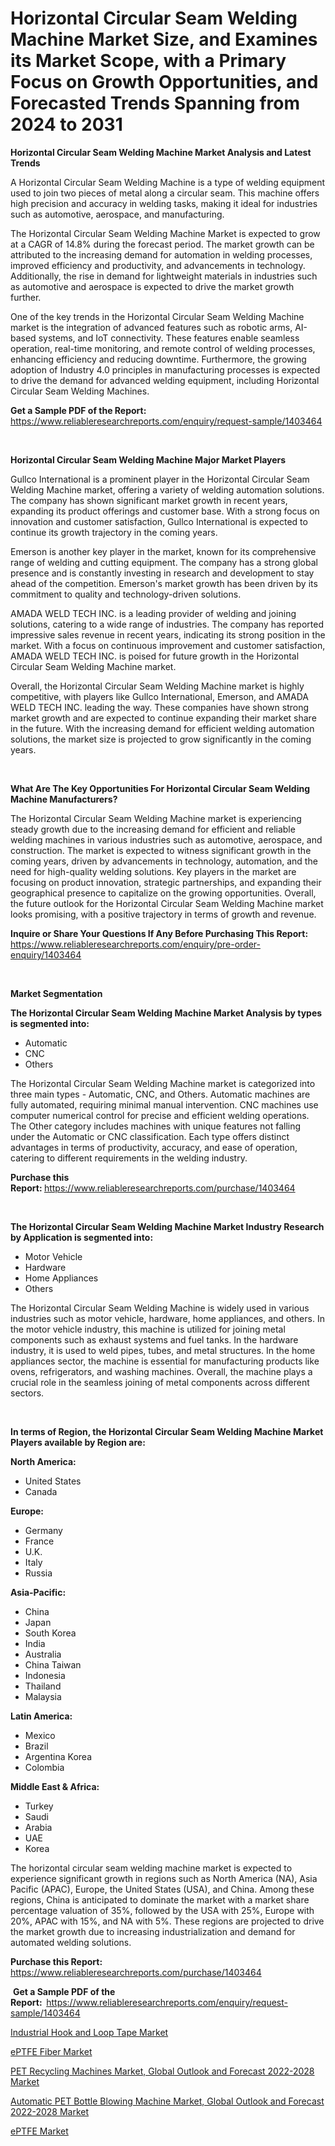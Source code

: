 <p><h1>Horizontal Circular Seam Welding Machine Market Size, and Examines its Market Scope, with a Primary Focus on Growth Opportunities, and Forecasted Trends Spanning from 2024 to 2031</h1></p><p><strong>Horizontal Circular Seam Welding Machine Market Analysis and Latest Trends</strong></p>
<p><p>A Horizontal Circular Seam Welding Machine is a type of welding equipment used to join two pieces of metal along a circular seam. This machine offers high precision and accuracy in welding tasks, making it ideal for industries such as automotive, aerospace, and manufacturing.</p><p>The Horizontal Circular Seam Welding Machine Market is expected to grow at a CAGR of 14.8% during the forecast period. The market growth can be attributed to the increasing demand for automation in welding processes, improved efficiency and productivity, and advancements in technology. Additionally, the rise in demand for lightweight materials in industries such as automotive and aerospace is expected to drive the market growth further.</p><p>One of the key trends in the Horizontal Circular Seam Welding Machine market is the integration of advanced features such as robotic arms, AI-based systems, and IoT connectivity. These features enable seamless operation, real-time monitoring, and remote control of welding processes, enhancing efficiency and reducing downtime. Furthermore, the growing adoption of Industry 4.0 principles in manufacturing processes is expected to drive the demand for advanced welding equipment, including Horizontal Circular Seam Welding Machines.</p></p>
<p><strong>Get a Sample PDF of the Report:&nbsp;</strong> <a href="https://www.reliableresearchreports.com/enquiry/request-sample/1403464">https://www.reliableresearchreports.com/enquiry/request-sample/1403464</a></p>
<p>&nbsp;</p>
<p><strong>Horizontal Circular Seam Welding Machine Major Market Players</strong></p>
<p><p>Gullco International is a prominent player in the Horizontal Circular Seam Welding Machine market, offering a variety of welding automation solutions. The company has shown significant market growth in recent years, expanding its product offerings and customer base. With a strong focus on innovation and customer satisfaction, Gullco International is expected to continue its growth trajectory in the coming years.</p><p>Emerson is another key player in the market, known for its comprehensive range of welding and cutting equipment. The company has a strong global presence and is constantly investing in research and development to stay ahead of the competition. Emerson's market growth has been driven by its commitment to quality and technology-driven solutions.</p><p>AMADA WELD TECH INC. is a leading provider of welding and joining solutions, catering to a wide range of industries. The company has reported impressive sales revenue in recent years, indicating its strong position in the market. With a focus on continuous improvement and customer satisfaction, AMADA WELD TECH INC. is poised for future growth in the Horizontal Circular Seam Welding Machine market.</p><p>Overall, the Horizontal Circular Seam Welding Machine market is highly competitive, with players like Gullco International, Emerson, and AMADA WELD TECH INC. leading the way. These companies have shown strong market growth and are expected to continue expanding their market share in the future. With the increasing demand for efficient welding automation solutions, the market size is projected to grow significantly in the coming years.</p></p>
<p>&nbsp;</p>
<p><strong>What Are The Key Opportunities For Horizontal Circular Seam Welding Machine Manufacturers?</strong></p>
<p><p>The Horizontal Circular Seam Welding Machine market is experiencing steady growth due to the increasing demand for efficient and reliable welding machines in various industries such as automotive, aerospace, and construction. The market is expected to witness significant growth in the coming years, driven by advancements in technology, automation, and the need for high-quality welding solutions. Key players in the market are focusing on product innovation, strategic partnerships, and expanding their geographical presence to capitalize on the growing opportunities. Overall, the future outlook for the Horizontal Circular Seam Welding Machine market looks promising, with a positive trajectory in terms of growth and revenue.</p></p>
<p><strong>Inquire or Share Your Questions If Any Before Purchasing This Report:</strong> <a href="https://www.reliableresearchreports.com/enquiry/pre-order-enquiry/1403464">https://www.reliableresearchreports.com/enquiry/pre-order-enquiry/1403464</a></p>
<p>&nbsp;</p>
<p><strong>Market Segmentation</strong></p>
<p><strong>The Horizontal Circular Seam Welding Machine Market Analysis by types is segmented into:</strong></p>
<p><ul><li>Automatic</li><li>CNC</li><li>Others</li></ul></p>
<p><p>The Horizontal Circular Seam Welding Machine market is categorized into three main types - Automatic, CNC, and Others. Automatic machines are fully automated, requiring minimal manual intervention. CNC machines use computer numerical control for precise and efficient welding operations. The Other category includes machines with unique features not falling under the Automatic or CNC classification. Each type offers distinct advantages in terms of productivity, accuracy, and ease of operation, catering to different requirements in the welding industry.</p></p>
<p><strong>Purchase this Report:&nbsp;</strong><a href="https://www.reliableresearchreports.com/purchase/1403464">https://www.reliableresearchreports.com/purchase/1403464</a></p>
<p>&nbsp;</p>
<p><strong>The Horizontal Circular Seam Welding Machine Market Industry Research by Application is segmented into:</strong></p>
<p><ul><li>Motor Vehicle</li><li>Hardware</li><li>Home Appliances</li><li>Others</li></ul></p>
<p><p>The Horizontal Circular Seam Welding Machine is widely used in various industries such as motor vehicle, hardware, home appliances, and others. In the motor vehicle industry, this machine is utilized for joining metal components such as exhaust systems and fuel tanks. In the hardware industry, it is used to weld pipes, tubes, and metal structures. In the home appliances sector, the machine is essential for manufacturing products like ovens, refrigerators, and washing machines. Overall, the machine plays a crucial role in the seamless joining of metal components across different sectors.</p></p>
<p>&nbsp;</p>
<p><strong>In terms of Region, the Horizontal Circular Seam Welding Machine Market Players available by Region are:</strong></p>
<p>
    <p> <strong> North America: </strong>
        <ul>
            <li>United States</li>
            <li>Canada</li>
        </ul>
        </p> 
    <p> <strong> Europe: </strong>
        <ul>
            <li>Germany</li>
            <li>France</li>
            <li>U.K.</li>
            <li>Italy</li>
            <li>Russia</li>
        </ul>
        </p> 
    <p> <strong> Asia-Pacific: </strong>
        <ul>
            <li>China</li>
            <li>Japan</li>
            <li>South Korea</li>
            <li>India</li>
            <li>Australia</li>
            <li>China Taiwan</li>
            <li>Indonesia</li>
            <li>Thailand</li>
            <li>Malaysia</li>
        </ul>
        </p> 
    <p> <strong> Latin America: </strong>
        <ul>
            <li>Mexico</li>
            <li>Brazil</li>
            <li>Argentina Korea</li>
            <li>Colombia</li>
        </ul>
        </p> 
    <p> <strong> Middle East & Africa: </strong>
        <ul>
            <li>Turkey</li>
            <li>Saudi</li>
            <li>Arabia</li>
            <li>UAE</li>
            <li>Korea</li>
        </ul>
    </p>
    </p>
<p><p>The horizontal circular seam welding machine market is expected to experience significant growth in regions such as North America (NA), Asia Pacific (APAC), Europe, the United States (USA), and China. Among these regions, China is anticipated to dominate the market with a market share percentage valuation of 35%, followed by the USA with 25%, Europe with 20%, APAC with 15%, and NA with 5%. These regions are projected to drive the market growth due to increasing industrialization and demand for automated welding solutions.</p></p>
<p><strong>Purchase this Report: </strong><a href="https://www.reliableresearchreports.com/purchase/1403464">https://www.reliableresearchreports.com/purchase/1403464</a></p>
<p>&nbsp;<strong>Get a Sample PDF of the Report:&nbsp;&nbsp;</strong><a href="https://www.reliableresearchreports.com/enquiry/request-sample/1403464">https://www.reliableresearchreports.com/enquiry/request-sample/1403464</a></p>
<p><strong></strong></p>
<p><p><a href="https://github.com/zjyglelu/Market-Research-Report-List-1/blob/main/industrial-hook-and-loop-tape-market.md">Industrial Hook and Loop Tape Market</a></p><p><a href="https://view.publitas.com/reportprime-1/decoding-the-eptfe-fiber-market-a-deep-dive-into-the-latest-market-trends-market-segmentation-and-competitive-analysis/">ePTFE Fiber Market</a></p><p><a href="https://noble-drawer-34c.notion.site/PET-Recycling-Machines-Market-Global-Outlook-and-Forecast-2022-2028-Market-Research-Report-The-Key-50c8bfcbda1a4814b916667d827b260e">PET Recycling Machines Market, Global Outlook and Forecast 2022-2028 Market</a></p><p><a href="https://meowing-canidae-761.notion.site/Automatic-PET-Bottle-Blowing-Machine-Market-Global-Outlook-and-Forecast-2022-2028-Market-Provides-D-e7f265ea4c074f969c5c3210fdbed5f9">Automatic PET Bottle Blowing Machine Market, Global Outlook and Forecast 2022-2028 Market</a></p><p><a href="https://view.publitas.com/reportprime-1/decoding-the-eptfe-market-a-deep-dive-into-the-latest-market-trends-market-segmentation-and-competitive-analysis/">ePTFE Market</a></p></p>